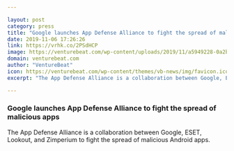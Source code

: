 ```yaml
---

layout: post
category: press
title: "Google launches App Defense Alliance to fight the spread of malicious apps"
date: 2019-11-06 17:26:26
link: https://vrhk.co/2PSdHCP
image: https://venturebeat.com/wp-content/uploads/2019/11/a5949228-0a2b-46fb-ad45-40682d1ac236-e1573060254955.png?w=1200&strip=all
domain: venturebeat.com
author: "VentureBeat"
icon: https://venturebeat.com/wp-content/themes/vb-news/img/favicon.ico
excerpt: "The App Defense Alliance is a collaboration between Google, ESET, Lookout, and Zimperium to fight the spread of malicious Android apps."

---
```


### Google launches App Defense Alliance to fight the spread of malicious apps

The App Defense Alliance is a collaboration between Google, ESET, Lookout, and Zimperium to fight the spread of malicious Android apps.